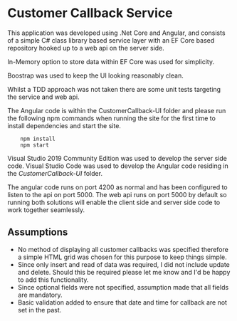 # Customer Callback Service

This application was developed using .Net Core and Angular, and consists of a simple C# class library based service layer with an EF Core based repository hooked up to a web api on the server side.

In-Memory option to store data within EF Core was used for simplicity.

Boostrap was used to keep the UI looking reasonably clean.

Whilst a TDD approach was not taken there are some unit tests targeting the service and web api.

The Angular code is within the CustomerCallback-UI folder and please run the following npm commands when running the site for the first time to install dependencies and start the site.

```
    npm install
    npm start
```    

Visual Studio 2019 Community Edition was used to develop the server side code.
Visual Studio Code was used to develop the Angular code residing in the *CustomerCallback-UI* folder.

The angular code runs on port 4200 as normal and has been configured to listen to the api on port 5000. 
The web api runs on port 5000 by default so running both solutions will enable the client side and server side code to work together seamlessly.

## Assumptions

* No method of displaying all customer callbacks was specified therefore a simple HTML grid was chosen for this purpose to keep things simple.
* Since only insert and read of data was required, I did not include update and delete. Should this be required please let me know and I'd be happy to add this functionality.
* Since optional fields were not specified, assumption made that all fields are mandatory.
* Basic validation added to ensure that date and time for callback are not set in the past.
